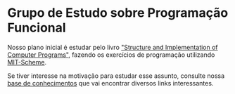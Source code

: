 # Grupo de Estudo sobre Programação Funcional

Nosso plano inicial é estudar pelo livro ["Structure and Implementation of Computer Programs"](sicp.md), fazendo os exercícios de programação utilizando [MIT-Scheme](scheme.md).

Se tiver interesse na motivação para estudar esse assunto, consulte nossa [base de conhecimentos](kb.md) que vai encontrar diversos links interessantes.

